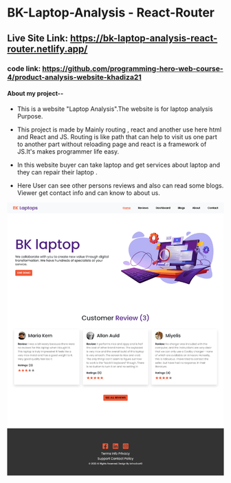# BK-Laptop-Analysis - React-Router

## Live Site Link: https://bk-laptop-analysis-react-router.netlify.app/

### code link: https://github.com/programming-hero-web-course-4/product-analysis-website-khadiza21

#### About my project--

- This is a website "Laptop Analysis".The website is for laptop analysis Purpose.

- This project is made by Mainly routing , react and another use here html and React and JS. Routing is like path that can help to visit us one part to another part without reloading page and react is a framework of JS.It's makes programmer life easy.

- In this website buyer can take laptop and get services  about laptop and they can repair their laptop . 

- Here User can see other persons reviews and also can read some blogs. Viewer get contact info and can know to about us.


<img src="./src/image/w.png" alt="" />
